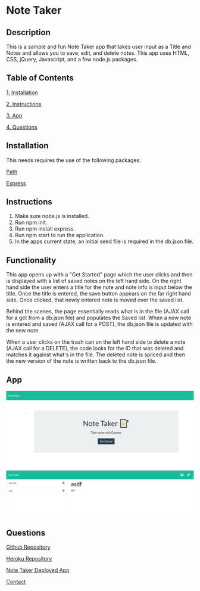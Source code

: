 # Note Taker

 ## Description 
  This is a sample and fun Note Taker app that takes user input as a Title and Notes and allows you to save, edit, and delete notes. This app uses HTML, CSS, jQuery, Javascript, and a few node.js packages.

  ## Table of Contents
  [1.  Installation](##Installation) 

  [2.  Instructions](##Instructions)

  [3.  App](##App)
  
  [4.  Questions](##Questions)

## Installation
  This needs requires the use of the following packages:

  [Path](https://www.npmjs.com/package/path)

  [Express](https://www.npmjs.com/package/express)


## Instructions

  1.    Make sure node.js is installed.
  2.    Run npm init.
  3.    Run npm install express.
  4.    Run npm start to run the application.
  5.    In the apps current state, an initial seed file is required in the db.json file.

## Functionality
 This app opens up with a "Get Started" page which the user clicks and then is displayed with a list of saved notes on the left hand side.  On the right hand side the user enters a title for the note and note info is input below the title.  Once the title is entered, the save button appears on the far right hand side.  Once clicked, that newly entered note is moved over the saved list. 

 Behind the scenes, the page essentially reads what is in the file (AJAX call for a get from a db.json file) and populates the Saved list.  When a new note is entered and saved (AJAX call for a POST), the db.json file is updated with the new note.

 When a user clicks on the trash can on the left hand side to delete a note (AJAX call for a DELETE), the code looks for the ID that was deleted and matches it against what's in the file.  The deleted note is spliced and then the new version of the note is written back to the db.json file.   
  

## App 

  ![Note Taker1](./assets/img/Notetaker1.png)
  ![Note Taker2](./assets/img/Notetaker2.png)

## Questions

  [Github Repository](https://github.com/kurt-austin/NoteTaker)

  [Heroku Repository](https://git.heroku.com/blooming-journey-54402.git)

  [Note Taker Deployed App](https://blooming-journey-54402.herokuapp.com/)

  [Contact](kurt.austin@gmail.com)
